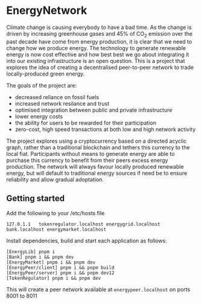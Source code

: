 # EnergyNetwork

Climate change is causing everybody to have a bad time. As the change is driven by increasing greenhouse gases and 45% of CO<sub>2</sub> emission over the past decade have come from energy production, it is clear that we need to change how we produce energy. The technology to generate renewable energy is now cost effective and how best best we go about integrating it into our existing infrastructure is an open question. This is a project that explores the idea of creating a decentralised peer-to-peer network to trade locally-produced green energy.

The goals of the project are:

- decreased reliance on fossil fuels
- increased network resilance and trust
- optimised integration between public and private infrastructure
- lower energy costs
- the ability for users to be rewarded for their participation
- zero-cost, high speed transactions at both low and high network activity

The project explores using a cryptocurrency based on a directed acyclic graph, rather than a traditional blockchain and tethers this currency to the local fiat. Participants without means to generate energy are able to purchase this currency to benefit from their peers excess energy production. The network will always favour locally produced renewable energy, but will default to traditional energy sources if need be to ensure reliability and allow gradual adoptation.

## Getting started

Add the following to your /etc/hosts file

```
127.0.1.1   tokenregulator.localhost energygrid.localhost bank.localhost energymarket.localhost
```

Install dependencies, build and start each application as follows:

```
[EnergyLib] pnpm i
[Bank] pnpm i && pnpm dev
[EnergyMarket] pnpm i && pnpm dev
[EnergyPeer/client] pnpm i && pnpm build
[EnergyPeer/server] pnpm i && pnpm dev12
[TokenRegulator] pnpm i && pnpm dev
```

This will create a peer network available at `energypeer.localhost` on ports 8001 to 8011
